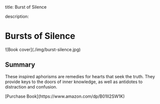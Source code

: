 title: Burst of Silence

description:

# Bursts of Silence

<div markdown="1" class="cover-image">
![Book cover](./img/burst-silence.jpg)
</div>

## Summary

These inspired aphorisms are remedies for hearts that seek the truth. They provide keys to the doors of inner knowledge, as well as antidotes to distraction and confusion.

<div markdown="3" class="purchase-link">
[Purchase Book](https://www.amazon.com/dp/B01II2SW1K)
</div>